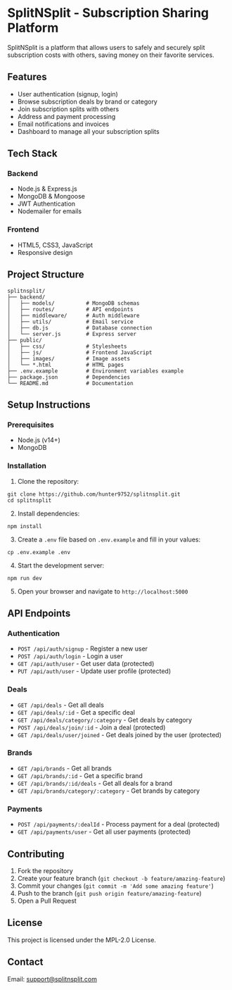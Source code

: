 # SplitNSplit - Subscription Sharing Platform

SplitNSplit is a platform that allows users to safely and securely split subscription costs with others, saving money on their favorite services.

## Features

- User authentication (signup, login)
- Browse subscription deals by brand or category
- Join subscription splits with others
- Address and payment processing
- Email notifications and invoices
- Dashboard to manage all your subscription splits

## Tech Stack

### Backend
- Node.js & Express.js
- MongoDB & Mongoose
- JWT Authentication
- Nodemailer for emails

### Frontend
- HTML5, CSS3, JavaScript
- Responsive design

## Project Structure

```
splitnsplit/
├── backend/
│   ├── models/          # MongoDB schemas
│   ├── routes/          # API endpoints
│   ├── middleware/      # Auth middleware
│   ├── utils/           # Email service
│   ├── db.js            # Database connection
│   └── server.js        # Express server
├── public/
│   ├── css/             # Stylesheets
│   ├── js/              # Frontend JavaScript
│   ├── images/          # Image assets
│   └── *.html           # HTML pages
├── .env.example         # Environment variables example
├── package.json         # Dependencies
└── README.md            # Documentation
```

## Setup Instructions

### Prerequisites
- Node.js (v14+)
- MongoDB

### Installation

1. Clone the repository:
```
git clone https://github.com/hunter9752/splitnsplit.git
cd splitnsplit
```

2. Install dependencies:
```
npm install
```

3. Create a `.env` file based on `.env.example` and fill in your values:
```
cp .env.example .env
```

4. Start the development server:
```
npm run dev
```

5. Open your browser and navigate to `http://localhost:5000`

## API Endpoints

### Authentication
- `POST /api/auth/signup` - Register a new user
- `POST /api/auth/login` - Login a user
- `GET /api/auth/user` - Get user data (protected)
- `PUT /api/auth/user` - Update user profile (protected)

### Deals
- `GET /api/deals` - Get all deals
- `GET /api/deals/:id` - Get a specific deal
- `GET /api/deals/category/:category` - Get deals by category
- `POST /api/deals/join/:id` - Join a deal (protected)
- `GET /api/deals/user/joined` - Get deals joined by the user (protected)

### Brands
- `GET /api/brands` - Get all brands
- `GET /api/brands/:id` - Get a specific brand
- `GET /api/brands/:id/deals` - Get all deals for a brand
- `GET /api/brands/category/:category` - Get brands by category

### Payments
- `POST /api/payments/:dealId` - Process payment for a deal (protected)
- `GET /api/payments/user` - Get all user payments (protected)

## Contributing

1. Fork the repository
2. Create your feature branch (`git checkout -b feature/amazing-feature`)
3. Commit your changes (`git commit -m 'Add some amazing feature'`)
4. Push to the branch (`git push origin feature/amazing-feature`)
5. Open a Pull Request

## License

This project is licensed under the MPL-2.0 License.

## Contact

Email: support@splitnsplit.com
